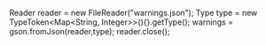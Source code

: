Reader reader = new FileReader("warnings.json");
Type type = new TypeToken<Map<String, Integer>>(){}.getType();
warnings = gson.fromJson(reader,type);
reader.close();
